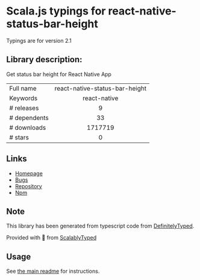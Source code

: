 
# Scala.js typings for react-native-status-bar-height

Typings are for version 2.1

## Library description:
Get status bar height for React Native App

|                    |                 |
| ------------------ | :-------------: |
| Full name          | react-native-status-bar-height |
| Keywords           | react-native |
| # releases         | 9 |
| # dependents       | 33 |
| # downloads        | 1717719 |
| # stars            | 0 |

## Links
- [Homepage](https://github.com/ovr/react-native-status-bar-height#readme)
- [Bugs](https://github.com/ovr/react-native-status-bar-height/issues)
- [Repository](https://github.com/ovr/react-native-status-bar-height)
- [Npm](https://www.npmjs.com/package/react-native-status-bar-height)
    


## Note
This library has been generated from typescript code from [DefinitelyTyped](https://definitelytyped.org).

Provided with :purple_heart: from [ScalablyTyped](https://github.com/oyvindberg/ScalablyTyped)

## Usage
See [the main readme](../../readme.md) for instructions.


